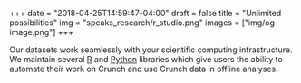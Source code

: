 +++
date = "2018-04-25T14:59:47-04:00"
draft = false
title = "Unlimited possibilities"
img = "speaks_research/r_studio.png"
images = ["img/og-image.png"]
+++

<span class="d-none d-md-block">Our datasets work seamlessly with your scientific computing infrastructure. </span>We maintain several [R](/r/) and [Python](https://github.com/Crunch-io?utf8=✓&q=&type=source&language=python) libraries which give users the ability to automate their work on Crunch and use Crunch data in offline analyses.
